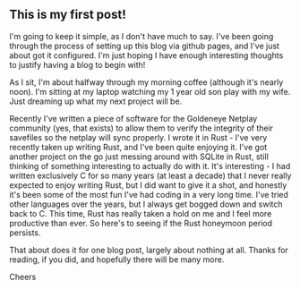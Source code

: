 ## This is my first post! 

I'm going to keep it simple, as I don't have much to say.  I've been going through the process of setting up this blog via github pages, and I've just about got it configured.  I'm just hoping I have enough interesting thoughts to justify having a blog to begin with!  

As I sit, I'm about halfway through my morning coffee (although it's nearly noon).  I'm sitting at my laptop watching my 1 year old son play with my wife.  Just dreaming up what my next project will be.  

Recently I've written a piece of software for the Goldeneye Netplay community (yes, that exists) to allow them to verify the integrity of their savefiles so the netplay will sync properly.  I wrote it in Rust - I've very recently taken up writing Rust, and I've been quite enjoying it.  I've got another project on the go just messing around with SQLite in Rust, still thinking of something interesting to actually do with it.  It's interesting - I had written exclusively C for so many years (at least a decade) that I never really expected to enjoy writing Rust, but I did want to give it a shot, and honestly it's been some of the most fun I've had coding in a very long time.  I've tried other languages over the years, but I always get bogged down and switch back to C.  This time, Rust has really taken a hold on me and I feel more productive than ever.  So here's to seeing if the Rust honeymoon period persists.

That about does it for one blog post, largely about nothing at all.  Thanks for reading, if you did, and hopefully there will be many more.

Cheers 
